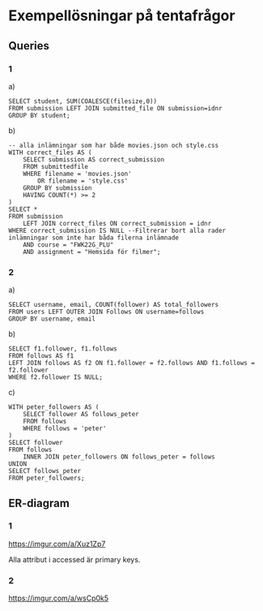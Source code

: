 # Exempellösningar på tentafrågor

## Queries

### 1
a)
```
SELECT student, SUM(COALESCE(filesize,0))
FROM submission LEFT JOIN submitted_file ON submission=idnr
GROUP BY student;
```
b)
```
-- alla inlämningar som har både movies.json och style.css
WITH correct_files AS (
    SELECT submission AS correct_submission
    FROM submittedfile
    WHERE filename = 'movies.json'
        OR filename = 'style.css'
    GROUP BY submission
    HAVING COUNT(*) >= 2
)
SELECT *
FROM submission
    LEFT JOIN correct_files ON correct_submission = idnr
WHERE correct_submission IS NULL --Filtrerar bort alla rader inlämningar som inte har båda filerna inlämnade
    AND course = "FWK22G_PLU"
    AND assignment = "Hemsida för filmer";
```

### 2
a)
```
SELECT username, email, COUNT(follower) AS total_followers
FROM users LEFT OUTER JOIN Follows ON username=follows
GROUP BY username, email
```

b)
```
SELECT f1.follower, f1.follows
FROM follows AS f1
LEFT JOIN follows AS f2 ON f1.follower = f2.follows AND f1.follows = f2.follower
WHERE f2.follower IS NULL;
```

c)
```
WITH peter_followers AS (
    SELECT follower AS follows_peter
    FROM follows
    WHERE follows = 'peter'
)
SELECT follower
FROM follows
    INNER JOIN peter_followers ON follows_peter = follows
UNION
SELECT follows_peter
FROM peter_followers;
```

## ER-diagram
### 1
https://imgur.com/a/Xuz1Zp7

Alla attribut i accessed är primary keys.

### 2
https://imgur.com/a/wsCp0k5